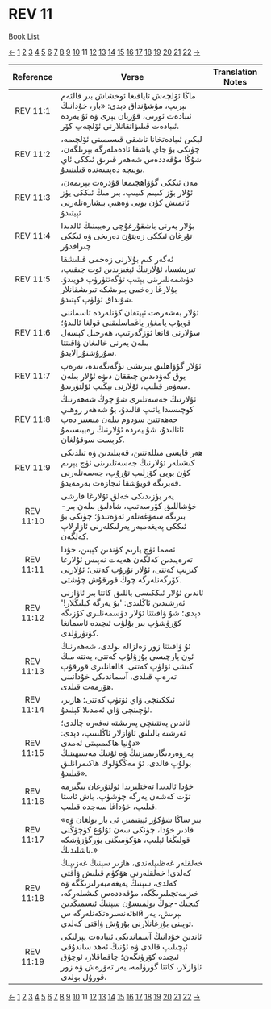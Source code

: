 # REV 11
[Book List](../README.md)

[<-](./chapter_10.md) [1](./chapter_1.md) [2](./chapter_2.md) [3](./chapter_3.md) [4](./chapter_4.md) [5](./chapter_5.md) [6](./chapter_6.md) [7](./chapter_7.md) [8](./chapter_8.md) [9](./chapter_9.md) [10](./chapter_10.md) 11 [12](./chapter_12.md) [13](./chapter_13.md) [14](./chapter_14.md) [15](./chapter_15.md) [16](./chapter_16.md) [17](./chapter_17.md) [18](./chapter_18.md) [19](./chapter_19.md) [20](./chapter_20.md) [21](./chapter_21.md) [22](./chapter_22.md) [->](./chapter_12.md)

| Reference | Verse | Translation Notes |
|:---------:|-------|-------------------|
|REV 11:1|ماڭا ئۆلچەش تاياقىغا ئوخشاش بىر قالئەم بېرىپ، مۇشۇنداق دېدى: «بار، خۇدانىڭ ئىبادەت ئورنى، قۇربان يېرى ۋە ئۇ يەردە ئىبادەت قىلىۋاتقانلارنى ئۆلچەپ كۆر.||
|REV 11:2|لېكىن ئىبادەتخانا تاشقى قىسىمىنى ئۆلچىمە، چۈنكى بۇ جاي باشقا ئادەملەرگە بېرىلگەن، شۇڭا مۇقەددەس شەھەر قىرىق ئىككى ئاي بويىچە دەپسەندە قىلىنىدۇ.||
|REV 11:3|مەن ئىككى گۇۋاھچىمغا قۇدرەت بېرىمەن، ئۇلار بۆز كىيىم كىيىپ، بىر مىڭ ئىككى يۈز ئاتمىش كۈن بويى ۋەھىي بېشارەتلەرنى ئېيتىدۇ||
|REV 11:4|بۇلار يەرنى باشقۇرغۇچى رەببىنىڭ ئالدىدا تۇرغان ئىككى زەيتۇن دەرىخى ۋە ئىككى چىراقدۇر||
|REV 11:5|ئەگەر كىم بۇلارنى زەخمى قىلىشقا تىرىشسا، ئۇلارنىڭ ئېغىزىدىن ئوت چىقىپ، دۈشمەنلىرىنى يېتىپ تۈگەتتۈرۈپ قويىدۇ. بۇلارغا زەخمى بېرىشكە تىرىشقانلار شۇنداق ئۆلۈپ كېتىدۇ.||
|REV 11:6|ئۇلار بەشەرەت ئېيتقان كۈنلەردە ئاسماننى قويۇپ يامغۇر ياغماسلىقنى قولغا ئالىدۇ؛ سۇلارنى قانغا ئۆزگەرتىپ، ھەرخىل كېسەل بىلەن يەرنى خالىغان ۋاقىتتا سۇرۇشتۇرالايدۇ.||
|REV 11:7|ئۇلار گۇۋاھلىق بېرىشى تۈگەنگەندە، تەرەپ يوق گەۋدىدىن چىققان دىۋە ئۇلار بىلەن سەۋەر قىلىپ، ئۇلارنى يېڭىپ ئۆلتۈرىدۇ.||
|REV 11:8|ئۇلارنىڭ جەسەتلىرى شۇ چوڭ شەھەرنىڭ كوچىسىدا ياتىپ قالىدۇ، بۇ شەھەر روھىي جەھەتتىن سودوم بىلەن مىسىر دەپ ئاتالىدۇ، شۇ يەردە ئۇلارنىڭ رەببىسىمۇ كرېست سوقۇلغان.||
|REV 11:9|ھەر قايسى مىللەتتىن، قەبىلىدىن ۋە تىلدىكى كىشىلەر ئۇلارنىڭ جەسەتلىرىنى ئۈچ يېرىم كۈن بويى كۆزلىپ تۇرۇپ، جەسەتلەرنى قەبرىگە قويۇشقا ئىجازەت بەرمەيدۇ.||
|REV 11:10|يەر يۈزىدىكى خەلق ئۇلارغا قارشى خۇشاللىق كۆرسەتىپ، شادلىق بىلەن بىر-بىرىگە سەۋغەتلەر ئەۋەتىدۇ؛ چۈنكى بۇ ئىككى پەيغەمبەر يەرلىكلەرنى ئازارلاپ كەلگەن.||
|REV 11:11|ئەمما ئۈچ يارىم كۈندىن كېيىن، خۇدا تەرەپىدىن كەلگەن ھەيەت نەپىس ئۇلارغا كىرىپ كەتتى، ئۇلار تۇرۇپ كەتتى؛ ئۇلارنى كۆرگەنلەرگە چوڭ قورقۇش چۈشتى.||
|REV 11:12|ئاندىن ئۇلار ئىككىسى باللىق كاتتا بىر ئاۋازنى ئەرشىدىن ئاڭلىدى: 'بۇ يەرگە كېلىڭلار!' دېدى؛ شۇ ۋاقىتتا ئۇلار دۈسمەنلىرى كۆزىگە كۆرۈشۈپ بىر بۇلۇت ئىچىدە ئاسمانغا كۆتۈرۈلدى.||
|REV 11:13|ئۇ ۋاقىتتا زور زەلزالە بولدى، شەھەرنىڭ ئون پارچىسى بۇزۇلۇپ كەتتى، يەتتە مىڭ كىشى ئۆلۈپ كەتتى. قالغانلىرى قورقۇپ تەرەپ قىلدى، آسماندىكى خۇدانىنى ھۆرمەت قىلدى.||
|REV 11:14|ئىككىنچى ۋاي ئۆتۈپ كەتتى؛ ھازىر، ئۈچىنچى ۋاي ئەمدىلا كېلىدۇ.||
|REV 11:15|ئاندىن يەتتىنچى پەرىشتە نەفەرە چالدى؛ ئەرشتە بالىلىق ئاۋازلار ئاڭلىنىپ، دېدى: «دۇنيا ھاكىمىيىتى ئەمدى پەرۋەردىگارىمىزنىڭ ۋە ئۇنىڭ مەسىھىنىڭ بولۇپ قالدى، ئۇ مەڭگۈلۈك ھاكىمرانلىق قىلىدۇ».||
|REV 11:16|خۇدا ئالدىدا تەختلىرىدا ئولتۇرغان يىگىرمە تۆت كەشەن يەرگە چۈشۈپ، باش ئاستا قىلىپ، خۇداغا سەجدە قىلىپ.||
|REV 11:17|«بىز ساڭا شۈكۈر ئېيتىمىز، ئى بار بولغان ۋە قادىر خۇدا، چۈنكى سەن ئۇلۇغ كۈچۈڭنى قولىڭغا ئېلىپ، ھۆكۈمىڭنى يۈرگۈزۈشكە باشلىدىڭ.»||
|REV 11:18|خەلقلەر غەظىپلەندى، ھازىر سېنىڭ غەزىپىڭ كەلدى! خەلقلەرنى ھۆكۈم قىلىش ۋاقتى كەلدى، سېنىڭ پەيغەمبەرلىرىڭگە ۋە خىزمەتچىلىرىڭگە، مۇقەددەس كىشىلەرگە، كىچىك-چوڭ بولمىسۇن سېنىڭ ئىسمىڭدىن ئەنسىرەتكەنلەرگە سый بېرىش، يەر توپىنى بۇزغانلارنى بۇزۇش ۋاقتى كەلدى.||
|REV 11:19|ئاندىن خۇدانىڭ آسماندىكى ئىبادەت يېرلىكى ئېچىلىپ قالدى ۋە ئۇنىڭ ئەھد ساندۇقى ئىچىدە كۆرۈنگەن؛ چاقماقلار، ئوچۇق ئاۋازلار، كاتتا گۈرۈلمە، يەر تەۋرەش ۋە زور قورۇل بولدى.||


[<-](./chapter_10.md) [1](./chapter_1.md) [2](./chapter_2.md) [3](./chapter_3.md) [4](./chapter_4.md) [5](./chapter_5.md) [6](./chapter_6.md) [7](./chapter_7.md) [8](./chapter_8.md) [9](./chapter_9.md) [10](./chapter_10.md) 11 [12](./chapter_12.md) [13](./chapter_13.md) [14](./chapter_14.md) [15](./chapter_15.md) [16](./chapter_16.md) [17](./chapter_17.md) [18](./chapter_18.md) [19](./chapter_19.md) [20](./chapter_20.md) [21](./chapter_21.md) [22](./chapter_22.md) [->](./chapter_12.md)
